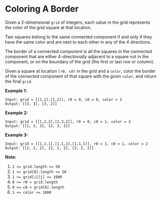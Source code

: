 # Coloring A Border

Given a 2-dimensional `grid` of integers, each value in the grid represents the color of the grid square at that location.

Two squares belong to the same connected component if and only if they have the same color and are next to each other in any of the 4 directions.

The border of a connected component is all the squares in the connected component that are either 4-directionally adjacent to a square not in the component, or on the boundary of the grid (the first or last row or column).

Given a square at location `(r0, c0)` in the grid and a `color`, color the border of the connected component of that square with the given `color`, and return the final `grid`.

**Example 1:**

```pseudo
Input: grid = [[1,1],[1,2]], r0 = 0, c0 = 0, color = 3
Output: [[3, 3], [3, 2]]
```

**Example 2:**

```pseudo
Input: grid = [[1,2,2],[2,3,2]], r0 = 0, c0 = 1, color = 3
Output: [[1, 3, 3], [2, 3, 3]]
```

**Example 3:**

```pseudo
Input: grid = [[1,1,1],[1,1,1],[1,1,1]], r0 = 1, c0 = 1, color = 2
Output: [[2, 2, 2], [2, 1, 2], [2, 2, 2]]
```

**Note:**

1. `1 <= grid.length <= 50`
2. `1 <= grid[0].length <= 50`
3. `1 <= grid[i][j] <= 1000`
4. `0 <= r0 < grid.length`
5. `0 <= c0 < grid[0].length`
6. `1 <= color <= 1000`
